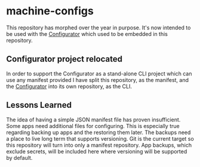 ﻿# machine-configs
This repository has morphed over the year in purpose. It's now intended to be used with the [Configurator](https://github.com/dannydwarren/configurator) which used to be embedded in this repository.

## Configurator project relocated
In order to support the Configurator as a stand-alone CLI project which can use any manifest provided I have split this repository, as the manifest, and the [Configurator](https://github.com/dannydwarren/configurator) into its own repository, as the CLI.

## Lessons Learned
The idea of having a simple JSON manifest file has proven insufficient. Some apps need additional files for configuring. This is especially true regarding backing up apps and the restoring them later. The backups need a place to live long term that supports versioning. Git is the current target so this repository will turn into only a manifest repository. App backups, which exclude secrets, will be included here where versioning will be supported by default.